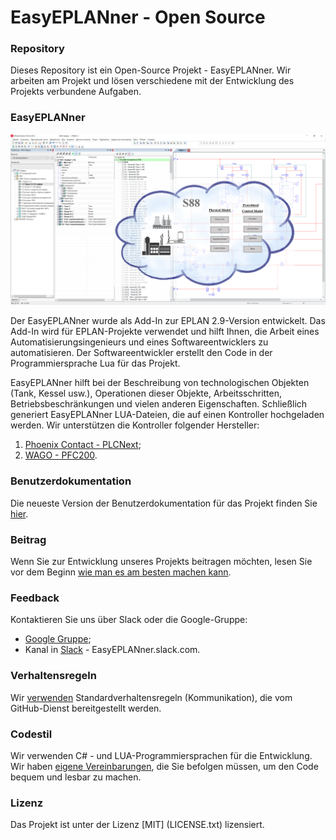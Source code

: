 ﻿# EasyEPLANner - Open Source

### Repository
Dieses Repository ist ein Open-Source Projekt - EasyEPLANner.
Wir arbeiten am Projekt und lösen verschiedene mit der Entwicklung des Projekts verbundene Aufgaben.

### EasyEPLANner
![](../user_manual/images/EasyEPLANnerPreview.png)

Der EasyEPLANner wurde als Add-In zur EPLAN 2.9-Version entwickelt. Das Add-In wird für EPLAN-Projekte verwendet und hilft Ihnen, die Arbeit eines Automatisierungsingenieurs und eines Softwareentwicklers zu automatisieren. Der Softwareentwickler erstellt den Code in der Programmiersprache Lua für das Projekt.

EasyEPLANner hilft bei der Beschreibung von technologischen Objekten (Tank, Kessel usw.), Operationen dieser Objekte, Arbeitsschritten, Betriebsbeschränkungen und vielen anderen Eigenschaften. Schließlich generiert EasyEPLANner LUA-Dateien, die auf einen Kontroller hochgeladen werden. Wir unterstützen die Kontroller folgender Hersteller:

1. [Phoenix Contact - PLCNext](https://github.com/plcnext);
2. [WAGO - PFC200](https://github.com/WAGO).

### Benutzerdokumentation
Die neueste Version der Benutzerdokumentation für das Projekt finden Sie [hier](docs/user_manual/ReadMe.md).

### Beitrag
Wenn Sie zur Entwicklung unseres Projekts beitragen möchten, lesen Sie vor dem Beginn [wie man es am besten machen kann](docs/Contributing.md).

### Feedback
Kontaktieren Sie uns über Slack oder die Google-Gruppe:
* [Google Gruppe](https://groups.google.com/forum/#!forum/EasyEPLANner);
* Kanal in [Slack](https://slack.com) - EasyEPLANner.slack.com.

### Verhaltensregeln
Wir [verwenden](docs/CODE_OF_CONDUCT.md)
Standardverhaltensregeln (Kommunikation), die vom GitHub-Dienst bereitgestellt werden.

### Codestil
Wir verwenden C# - und LUA-Programmiersprachen für die Entwicklung. Wir haben [eigene Vereinbarungen](docs/codestyle.md), die Sie befolgen müssen, um den Code bequem und lesbar zu machen.


### Lizenz
Das Projekt ist unter der Lizenz [MIT] (LICENSE.txt) lizensiert.
